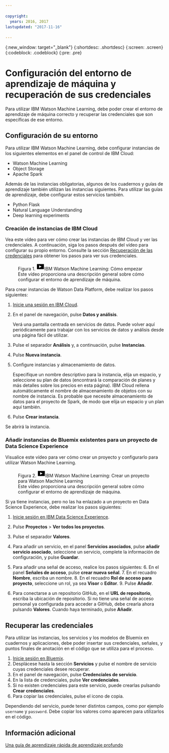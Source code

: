 ```yaml
---

copyright:
  years: 2016, 2017
lastupdated: "2017-11-16"

---
```

{:new_window: target="_blank"}
{:shortdesc: .shortdesc}
{:screen: .screen}
{:codeblock: .codeblock}
{:pre: .pre}

# Configuración del entorno de aprendizaje de máquina y recuperación de sus credenciales

Para utilizar IBM Watson Machine Learning, debe poder crear el entorno de aprendizaje de máquina correcto y recuperar las credenciales que son específicas de ese entorno.

## Configuración de su entorno

Para utilizar IBM Watson Machine Learning, debe configurar instancias de los siguientes elementos en el panel de control de IBM Cloud:

- Watson Machine Learning
- Object Storage
- Apache Spark

Además de las instancias obligatorias, algunos de los cuadernos y guías de aprendizaje también utilizan las instancias siguientes. Para utilizar las guías de aprendizaje, debe configurar estos servicios también.

- Python Flask
- Natural Language Understanding
- Deep learning experiments

### Creación de instancias de IBM Cloud

Vea este vídeo para ver cómo crear las instancias de IBM Cloud y ver las credenciales. A continuación, siga los pasos después del vídeo para configurar su propio entorno. Consulte la sección <a href="#retrieving-your-credentials">Recuperación de las credenciales</a> para obtener los pasos para ver sus credenciales.

<figure class="fignone" id="concept_bvb_fts_1cb__machinelearningsetup"><figcaption>Figura 1. <span class="ph"><a href="https://www.youtube.com/embed/fm8gqguFD9g?rel=0" rel="external" target="_blank" title="Si no puede acceder al vídeo incluido en esta página, puede acceder al mismo desde el sitio web de YouTube. (Se abre en un nuevo separador o ventana)">    <img src="images/video.png" alt="Icono de vídeo"></a>IBM Watson Machine Learning: Cómo empezar</span></figcaption>

<object height="315" data="https://www.youtube.com/embed/fm8gqguFD9g?rel=0" width="560">
<span>Este vídeo proporciona una descripción general sobre cómo configurar el entorno de aprendizaje de máquina.</span>
<param name="movie" value="https://www.youtube.com/embed/fm8gqguFD9g?rel=0">
<param name="allowFullScreen" value="true">
<param name="allowscriptaccess" value="always">
<param name="scale" value="noScale">
</object>
</figure>

Para crear instancias de Watson Data Platform, debe realizar los pasos siguientes:

1. [Inicie una sesión en IBM Cloud](https://console.ng.bluemix.net/?cm_sp=dw-bluemix-_-clouddataservices-_-devcenter).
2. En el panel de navegación, pulse **Datos y análisis**.

   Verá una pantalla centrada en servicios de datos. Puede volver aquí periódicamente para trabajar con los servicios de datos y análisis desde una página fácil de utilizar.

3. Pulse el separador **Análisis** y, a continuación, pulse **Instancias**.
4. Pulse **Nueva instancia**.
5. Configure instancias y almacenamiento de datos.

   Especifique un nombre descriptivo para la instancia, elija un espacio, y seleccione su plan de datos (encontrará la comparación de planes y más detalles sobre los precios en esta página). IBM Cloud rellena automáticamente el nombre de almacenamiento de objetos con su nombre de instancia. Es probable que necesite almacenamiento de datos para el proyecto de Spark, de modo que elija un espacio y un plan aquí también.

6. Pulse **Crear instancia**.

Se abrirá la instancia.

### Añadir instancias de Bluemix existentes para un proyecto de Data Science Experience

Visualice este vídeo para ver cómo crear un proyecto y configurarlo para utilizar Watson Machine Learning.

<figure class="fignone" id="concept_bvb_fts_1cb__machinelprojectcreate"><figcaption>Figura 2. <span class="ph"><a href="https://www.youtube.com/embed/q3UYBirg4U4?rel=0" rel="external" target="_blank" title="Si no puede acceder al vídeo incluido en esta página, puede acceder al mismo desde el sitio web de YouTube. (Se abre en un nuevo separador o ventana)">    <img src="images/video.png" alt="Icono de vídeo"></a>IBM Watson Machine Learning: Crear un proyecto para Watson Machine Learning</span></figcaption>
<object height="315" data="https://www.youtube.com/embed/q3UYBirg4U4?rel=0" width="560">
<span>Este vídeo proporciona una descripción general sobre cómo configurar el entorno de aprendizaje de máquina.</span>
<param name="movie" value="https://www.youtube.com/embed/q3UYBirg4U4?rel=0">
<param name="allowFullScreen" value="true">
<param name="allowscriptaccess" value="always">
<param name="scale" value="noScale">
</object>
</figure>

Si ya tiene instancias, pero no las ha enlazado a un proyecto en Data Science Experience, debe realizar los pasos siguientes:

1. [Inicie sesión en IBM Data Science Experience](https://datascience.ibm.com).
2. Pulse **Proyectos** > **Ver todos los proyectos**.
3. Pulse el separador **Valores**.
4. Para añadir un servicio, en el panel **Servicios asociados**, pulse **añadir servicio asociado**, seleccione un servicio, complete la información de configuración, y pulse **Guardar**.
5. Para añadir una señal de acceso, realice los pasos siguientes:
   6. En el panel **Señales de acceso**, pulse **crear nueva señal**.
   7. En el recuadro **Nombre**, escriba un nombre.
   8. En el recuadro **Rol de acceso para proyecto**, seleccione un rol, ya sea **Visor** o **Editor**.
   9. Pulse **Añadir**.

6. Para conectarse a un repositorio GitHub, en el **URL de repositorio**, escriba la ubicación de repositorio. Si no tiene una señal de acceso personal ya configurada para acceder a GitHub, debe crearla ahora pulsando **Valores**. Cuando haya terminado, pulse **Añadir**.


## Recuperar las credenciales

Para utilizar las instancias, los servicios y los modelos de Bluemix en cuadernos y aplicaciones, debe poder insertar sus credenciales, señales, y puntos finales de anotación en el código que se utiliza para el proceso.

1. [Inicie sesión en Bluemix](https://console.ng.bluemix.net/?cm_sp=dw-bluemix-_-clouddataservices-_-devcenter).
2. Desplácese hasta la sección **Servicios** y pulse el nombre de servicio cuyas credenciales desee recuperar.
3. En el panel de navegación, pulse **Credenciales de servicio**.
4. En la lista de credenciales, pulse **Ver credenciales**.
5. Si no existen credenciales para este servicio, puede crearlas pulsando **Crear credenciales**.
6. Para copiar las credenciales, pulse el icono de copia.

Dependiendo del servicio, puede tener distintos campos, como por ejemplo `username` y `password`. Debe copiar los valores como aparecen para utilizarlos en el código.

## Información adicional

[Una guía de aprendizaje rápida de aprendizaje profundo](https://www.ibm.com/blogs/watson/2016/10/quick-deep-learning-tutorial/)

